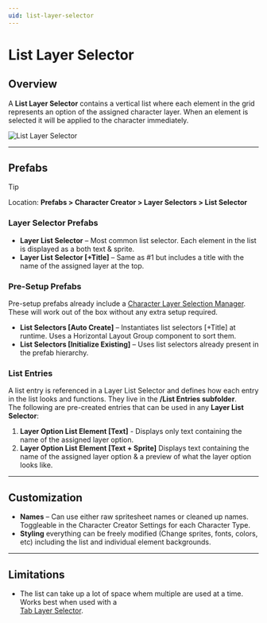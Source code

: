 ```yaml
---
uid: list-layer-selector
---
```


# List Layer Selector

## Overview

A **List Layer Selector** contains a vertical list where each element in the grid represents an option of the assigned character layer. When an element is selected it will be applied to the character immediately.

![List Layer Selector](~/images/list-layer-selector.png)

---

## Prefabs

> [!TIP]
> Location: **Prefabs > Character Creator > Layer Selectors > List Selector**

### Layer Selector Prefabs
- **Layer List Selector** – Most common list selector. Each element in the list is displayed as a both text & sprite.  
- **Layer List Selector [+Title]** – Same as #1 but includes a title with the name of the assigned layer at the top.  

### Pre-Setup Prefabs
Pre-setup prefabs already include a [Character Layer Selection Manager](xref:layer-selector-setup#character-layer-selection-manager).  
These will work out of the box without any extra setup required.

- **List Selectors [Auto Create]** – Instantiates list selectors [+Title] at runtime. Uses a Horizontal Layout Group component to sort them.  
- **List Selectors [Initialize Existing]** – Uses list selectors already present in the prefab hierarchy.  

### List Entries
A list entry is referenced in a Layer List Selector and defines how each entry in the list looks and functions.
They live in the **/List Entries subfolder**.  
The following are pre-created entries that can be used in any **Layer List Selector**:
1. **Layer Option List Element [Text]** - Displays only text containing the name of the assigned layer option.
2. **Layer Option List Element [Text + Sprite]** Displays text containing the name of the assigned layer option & a preview of what the layer option looks like.

---

## Customization

- **Names** – Can use either raw spritesheet names or cleaned up names. Toggleable in the Character Creator Settings for each Character Type.
- **Styling** everything can be freely modified (Change sprites, fonts, colors, etc) including the list and individual element backgrounds.

---

## Limitations

- The list can take up a lot of space whem multiple are used at a time. Works best when used with a  
[Tab Layer Selector](xref:tab-layer-selector).
